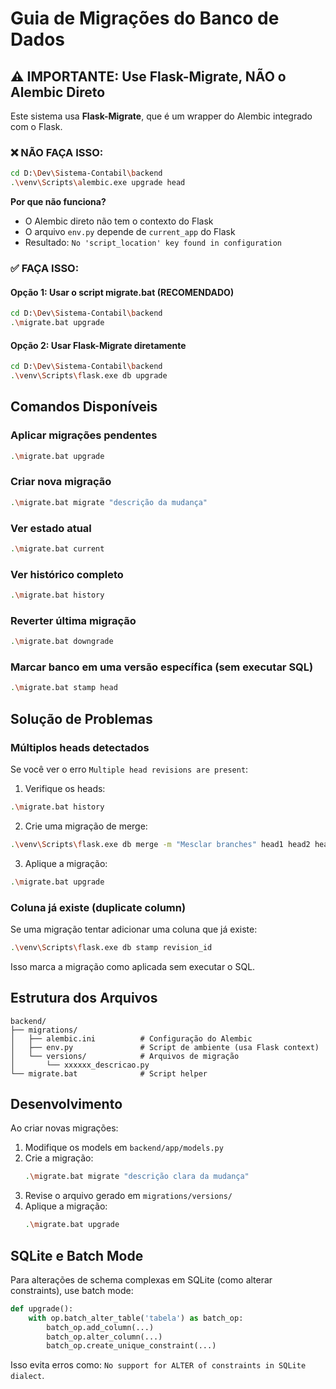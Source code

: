 # Guia de Migrações do Banco de Dados

## ⚠️ IMPORTANTE: Use Flask-Migrate, NÃO o Alembic Direto

Este sistema usa **Flask-Migrate**, que é um wrapper do Alembic integrado com o Flask. 

### ❌ NÃO FAÇA ISSO:
```bash
cd D:\Dev\Sistema-Contabil\backend
.\venv\Scripts\alembic.exe upgrade head
```

**Por que não funciona?**
- O Alembic direto não tem o contexto do Flask
- O arquivo `env.py` depende de `current_app` do Flask
- Resultado: `No 'script_location' key found in configuration`

### ✅ FAÇA ISSO:

#### Opção 1: Usar o script migrate.bat (RECOMENDADO)
```bash
cd D:\Dev\Sistema-Contabil\backend
.\migrate.bat upgrade
```

#### Opção 2: Usar Flask-Migrate diretamente
```bash
cd D:\Dev\Sistema-Contabil\backend
.\venv\Scripts\flask.exe db upgrade
```

## Comandos Disponíveis

### Aplicar migrações pendentes
```bash
.\migrate.bat upgrade
```

### Criar nova migração
```bash
.\migrate.bat migrate "descrição da mudança"
```

### Ver estado atual
```bash
.\migrate.bat current
```

### Ver histórico completo
```bash
.\migrate.bat history
```

### Reverter última migração
```bash
.\migrate.bat downgrade
```

### Marcar banco em uma versão específica (sem executar SQL)
```bash
.\migrate.bat stamp head
```

## Solução de Problemas

### Múltiplos heads detectados
Se você ver o erro `Multiple head revisions are present`:

1. Verifique os heads:
```bash
.\migrate.bat history
```

2. Crie uma migração de merge:
```bash
.\venv\Scripts\flask.exe db merge -m "Mesclar branches" head1 head2 head3
```

3. Aplique a migração:
```bash
.\migrate.bat upgrade
```

### Coluna já existe (duplicate column)
Se uma migração tentar adicionar uma coluna que já existe:

```bash
.\venv\Scripts\flask.exe db stamp revision_id
```

Isso marca a migração como aplicada sem executar o SQL.

## Estrutura dos Arquivos

```
backend/
├── migrations/
│   ├── alembic.ini          # Configuração do Alembic
│   ├── env.py               # Script de ambiente (usa Flask context)
│   └── versions/            # Arquivos de migração
│       └── xxxxxx_descricao.py
└── migrate.bat              # Script helper
```

## Desenvolvimento

Ao criar novas migrações:

1. Modifique os models em `backend/app/models.py`
2. Crie a migração:
   ```bash
   .\migrate.bat migrate "descrição clara da mudança"
   ```
3. Revise o arquivo gerado em `migrations/versions/`
4. Aplique a migração:
   ```bash
   .\migrate.bat upgrade
   ```

## SQLite e Batch Mode

Para alterações de schema complexas em SQLite (como alterar constraints), use batch mode:

```python
def upgrade():
    with op.batch_alter_table('tabela') as batch_op:
        batch_op.add_column(...)
        batch_op.alter_column(...)
        batch_op.create_unique_constraint(...)
```

Isso evita erros como: `No support for ALTER of constraints in SQLite dialect`.

